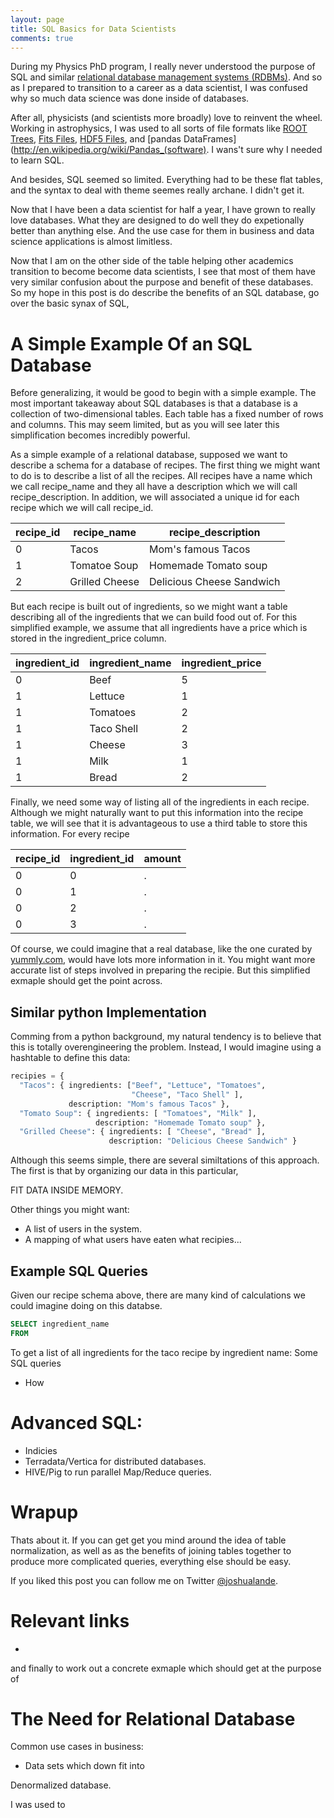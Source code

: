 ```yaml
---
layout: page
title: SQL Basics for Data Scientists
comments: true
---
```


During my Physics PhD program, I really never understood the purpose of SQL and
similar [relational database management systems 
(RDBMs)](http://en.wikipedia.org/wiki/Relational_database_management_system).
And so as I prepared to transition to a career as a data scientist, I was
confused why so much data science was done inside of databases.

After all, physicists (and scientists more broadly) love to reinvent the wheel. 
Working in astrophysics, I was used to all sorts of file formats like
[ROOT Trees](http://en.wikipedia.org/wiki/ROOT), 
[Fits Files](http://en.wikipedia.org/wiki/FITS),
[HDF5 Files](http://en.wikipedia.org/wiki/Hierarchical_Data_Format),
and [pandas DataFrames](http://en.wikipedia.org/wiki/Pandas_(software). 
I wans't sure why I needed to learn SQL.

And besides, SQL seemed so limited. Everything had to be these flat tables, and the syntax
to deal with theme seemes really archane. I didn't get it.

Now that I have been a data scientist for half a year, I have grown to really love databases.
What they are designed to do well they do expetionally better than anything else.
And the use case for them in business and data science applications is almost limitless.

Now that I am on the other side of the table 
helping other academics transition to become become data scientists, I see that
most of them have very similar confusion about the purpose and benefit of these
databases. So my hope in this post is do describe
the benefits of an SQL database, go over the basic synax of SQL,

# A Simple Example Of an SQL Database

Before generalizing, it would be good to begin with a simple example.
The most important takeaway about SQL databases
is that a database is a collection of two-dimensional tables.
Each table has a fixed number of rows and columns. This may
seem limited, but as you will see later this simplification 
becomes incredibly powerful.

As a simple example of a relational database, supposed 
we want to describe a schema for a database of recipes.
The first thing we might want to do is to describe a list of all
the recipes. All recipes have a name which we call recipe_name and
they all have a description which we will call recipe_description.
In addition, we will associated a unique id for each recipe which
we will call recipe_id.

| recipe_id |    recipe_name |        recipe_description |
| --------- | -------------- | ------------------------- |
|         0 |          Tacos |        Mom's famous Tacos |
|         1 |   Tomatoe Soup |      Homemade Tomato soup |
|         2 | Grilled Cheese | Delicious Cheese Sandwich |

But each recipe is built out of ingredients, so 
we might want a table describing all of the ingredients 
that we can build food out of. For this simplified example,
we assume that all ingredients have a price which is stored
in the ingredient_price column.

| ingredient_id | ingredient_name | ingredient_price |
| ------------- | --------------- | ---------------- |
|             0 |            Beef |                5 |
|             1 |         Lettuce |                1 |
|             1 |        Tomatoes |                2 |
|             1 |      Taco Shell |                2 |
|             1 |          Cheese |                3 |
|             1 |            Milk |                1 |
|             1 |           Bread |                2 |

  
Finally, we need some way of listing all of the ingredients in each recipe.
Although we might naturally want to put this information into the recipe table,
we will see that it is advantageous to use a third table to store this information.
For every recipe 

| recipe_id | ingredient_id | amount |
| --------- | ------------- | ------ |
|         0 |             0 |      . |
|         0 |             1 |      . |
|         0 |             2 |      . |
|         0 |             3 |      . |

Of course, we could imagine that a real database, like the one
curated by [yummly.com](http://yummly.com), would have lots more information in it.
You might want more accurate list of steps involved in preparing the recipie.
But this simplified exmaple should get the point across.

## Similar python Implementation

Comming from a python background, my natural tendency is to believe that this
is totally overengineering the problem. Instead, I would imagine using
a hashtable to define this data:

```python
recipies = {
  "Tacos": { ingredients: ["Beef", "Lettuce", "Tomatoes", 
                           "Cheese", "Taco Shell" ], 
             description: "Mom's famous Tacos" },
  "Tomato Soup": { ingredients: [ "Tomatoes", "Milk" ], 
                   description: "Homemade Tomato soup" },
  "Grilled Cheese": { ingredients: [ "Cheese", "Bread" ],
                      description: "Delicious Cheese Sandwich" }
```

Although this seems simple, there are several similtations of this approach.
The first is that by organizing our data in this particular,

FIT DATA INSIDE MEMORY.


Other things you might want:
* A list of users in the system.
* A mapping of what users have eaten what recipies...


## Example SQL Queries

Given our recipe schema above, there are many kind of calculations we could imagine doing
on this databse.

```sql
SELECT ingredient_name 
FROM 
```
 
To get a list of all ingredients for the taco recipe by ingredient name:
Some SQL queries
* How 

# Advanced SQL: 

* Indicies
* Terradata/Vertica for distributed databases.
* HIVE/Pig to run parallel Map/Reduce queries.

# Wrapup 

Thats about it. If you can get get you mind around the idea of table normalization, as well as
as the benefits of joining tables together to produce more complicated queries, everything
else should be easy.

If you liked this post you can follow me on Twitter [@joshualande](http://twitter.com/joshualande).

# Relevant links

* 
and finally to work out a concrete exmaple which should get at the purpose of

# The Need for Relational Database

Common use cases in business:
* Data sets which down fit into

Denormalized database.

I was used to 
